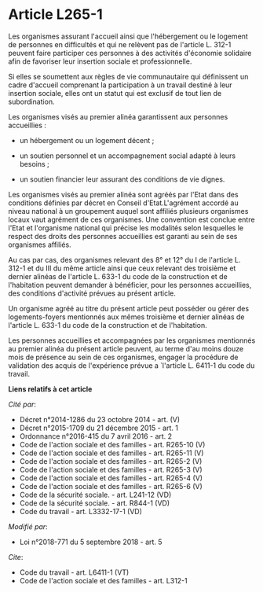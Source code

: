 # Article L265-1

Les organismes assurant l'accueil ainsi que l'hébergement ou le logement de personnes en difficultés et qui ne relèvent pas
de l'article L. 312-1 peuvent faire participer ces personnes à des activités d'économie solidaire afin de favoriser leur
insertion sociale et professionnelle.

Si elles se soumettent aux règles de vie communautaire qui définissent un cadre d'accueil comprenant la participation à un
travail destiné à leur insertion sociale, elles ont un statut qui est exclusif de tout lien de subordination.

Les organismes visés au premier alinéa garantissent aux personnes accueillies :

- un hébergement ou un logement décent ;

- un soutien personnel et un accompagnement social adapté à leurs besoins ;

- un soutien financier leur assurant des conditions de vie dignes.

Les organismes visés au premier alinéa sont agréés par l'Etat dans des conditions définies par décret en Conseil
d'Etat.L'agrément accordé au niveau national à un groupement auquel sont affiliés plusieurs organismes locaux vaut agrément
de ces organismes. Une convention est conclue entre l'Etat et l'organisme national qui précise les modalités selon lesquelles
le respect des droits des personnes accueillies est garanti au sein de ses organismes affiliés.

Au cas par cas, des organismes relevant des 8° et 12° du I de l'article L. 312-1 et du III du même article ainsi que ceux
relevant des troisième et dernier alinéas de l'article L. 633-1 du code de la construction et de l'habitation peuvent
demander à bénéficier, pour les personnes accueillies, des conditions d'activité prévues au présent article.

Un organisme agréé au titre du présent article peut posséder ou gérer des logements-foyers mentionnés aux mêmes troisième et
dernier alinéas de l'article L. 633-1 du code de la construction et de l'habitation.

Les personnes accueillies et accompagnées par les organismes mentionnés au premier alinéa du présent article peuvent, au
terme d'au moins douze mois de présence au sein de ces organismes, engager la procédure de validation des acquis de
l'expérience prévue a ̀ l'article L. 6411-1 du code du travail.

**Liens relatifs à cet article**

_Cité par_:

  - Décret n°2014-1286 du 23 octobre 2014 - art. (V)
  - Décret n°2015-1709 du 21 décembre 2015 - art. 1
  - Ordonnance n°2016-415 du 7 avril 2016 - art. 2
  - Code de l'action sociale et des familles - art. R265-10 (V)
  - Code de l'action sociale et des familles - art. R265-11 (V)
  - Code de l'action sociale et des familles - art. R265-2 (V)
  - Code de l'action sociale et des familles - art. R265-3 (V)
  - Code de l'action sociale et des familles - art. R265-4 (V)
  - Code de l'action sociale et des familles - art. R265-6 (V)
  - Code de la sécurité sociale. - art. L241-12 (VD)
  - Code de la sécurité sociale. - art. R844-1 (VD)
  - Code du travail - art. L3332-17-1 (VD)

_Modifié par_:

  - Loi n°2018-771 du 5 septembre 2018 - art. 5

_Cite_:

  - Code du travail - art. L6411-1 (VT)
  - Code de l'action sociale et des familles - art. L312-1
